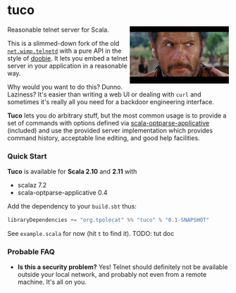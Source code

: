 
# tuco

<img src="tuco.jpeg" align="right" width="225" style="margin: 1px">

Reasonable telnet server for Scala.

This is a slimmed-down fork of the old [`net.wimp.telnetd`](http://telnetd.sourceforge.net/) with a pure API in the style of [doobie](https://github.com/tpolecat/doobie). It lets you embed a telnet server in your application in a reasonable way.

Why would you want to do this? Dunno. Laziness? It's easier than writing a web UI or dealing with `curl` and sometimes it's really all you need for a backdoor engineering interface.

**Tuco** lets you do arbitrary stuff, but the most common usage is to provide a set of commands with options defined via [scala-optparse-applicative](https://github.com/bmjames/scala-optparse-applicative) (included) and use the provided server implementation which provides command history, acceptable line editing, and good help facilities.

### Quick Start

**Tuco** is available for **Scala 2.10** and **2.11** with

- scalaz 7.2
- scala-optparse-applicative 0.4

Add the dependency to your `build.sbt` thus:

```scala
libraryDependencies += "org.tpolecat" %% "tuco" % "0.1-SNAPSHOT"
```

See `example.scala` for now (hit `t` to find it). TODO: tut doc

### Probable FAQ

- **Is this a security problem?** Yes! Telnet should definitely not be available outside your local network, and probably not even from a remote machine. It's all on you.
